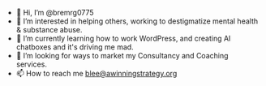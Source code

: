 - 👋 Hi, I’m @bremrg0775
- 👀 I’m interested in helping others, working to destigmatize mental health & substance abuse.
- 🌱 I’m currently learning how to work WordPress, and creating AI chatboxes and it's driving me mad.
- 💞️ I’m looking for ways to market my Consultancy and Coaching services.
- 📫 How to reach me blee@awinningstrategy.org

<!---
bremrg0775/bremrg0775 is a ✨ special ✨ repository because its `README.md` (this file) appears on your GitHub profile.
You can click the Preview link to take a look at your changes.
--->

